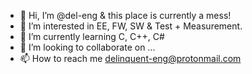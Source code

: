 - 👋 Hi, I’m @del-eng & this place is currently a mess!
- 👀 I’m interested in EE, FW, SW & Test + Measurement.
- 🌱 I’m currently learning C, C++, C#
- 💞️ I’m looking to collaborate on ...
- 📫 How to reach me delinquent-eng@protonmail.com

<!---

--->
